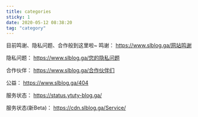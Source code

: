 ```yaml
---
title: categories
sticky: 1
date: 2020-05-12 08:38:20
tag: "category"
---
```


目前鸣谢、隐私问题、合作般到这里啦~
鸣谢：
https://www.slblog.ga/网站鸣谢

隐私问题：
https://www.slblog.ga/您的隐私问题

合作伙伴：
https://www.slblog.ga/合作伙伴们

公益：
https://www.slblog.ga/404

服务状态：
https://status.ytuty-blog.ga/

服务状态(新Beta)：
https://cdn.slblog.ga/Service/
